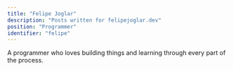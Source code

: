 ```yaml
---
title: "Felipe Joglar"
description: "Posts written for felipejoglar.dev"
position: "Programmer"
identifier: "felipe"
---
```

A programmer who loves building things and learning through every part of the process.